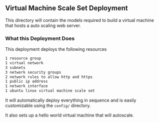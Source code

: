 ## Virtual Machine Scale Set Deployment

This directory will contain the models required to build a virtual machine that hosts a auto scaling web server.

### What this Deployment Does

This deployment deploys the following resources

```bash
1 resource group
1 virtual network
3 subnets
3 network security groups
2 network rules to allow http and https
1 public ip address
1 network interface
1 ubuntu linux virtual machine scale set
```

It will automatically deploy everything in sequence and is easily customizable using the `config/` directory.

It also sets up a hello world virtual machine that will autoscale.